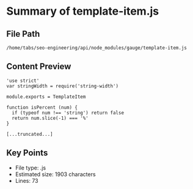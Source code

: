 # Summary of template-item.js
  
## File Path
`/home/tabs/seo-engineering/api/node_modules/gauge/template-item.js`

## Content Preview
```
'use strict'
var stringWidth = require('string-width')

module.exports = TemplateItem

function isPercent (num) {
  if (typeof num !== 'string') return false
  return num.slice(-1) === '%'
}

[...truncated...]
```

## Key Points
- File type: .js
- Estimated size: 1903 characters
- Lines: 73
